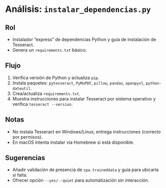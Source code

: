 # Análisis: `instalar_dependencias.py`

## Rol
- Instalador “express” de dependencias Python y guía de instalación de Tesseract.
- Genera un `requirements.txt` básico.

## Flujo
1) Verifica versión de Python y actualiza `pip`.
2) Instala paquetes: `pytesseract`, `PyMuPDF`, `pillow`, `pandas`, `openpyxl`, `python-dateutil`.
3) Crea/actualiza `requirements.txt`.
4) Muestra instrucciones para instalar Tesseract por sistema operativo y verifica `tesseract --version`.

## Notas
- No instala Tesseract en Windows/Linux; entrega instrucciones (correcto por permisos).
- En macOS intenta instalar vía Homebrew si está disponible.

## Sugerencias
- Añadir validación de presencia de `spa.traineddata` y guía para ubicarla si falta.
- Ofrecer opción `--yes/--quiet` para automatización sin interacción.

